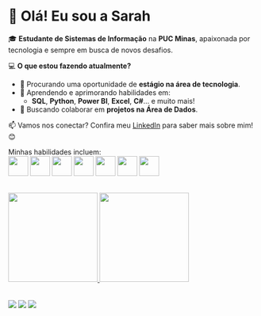 # 👋 Olá! Eu sou a **Sarah**

🎓 **Estudante de Sistemas de Informação** na **PUC Minas**, apaixonada por tecnologia e sempre em busca de novos desafios.  

💻 **O que estou fazendo atualmente?**  
- 🔭 Procurando uma oportunidade de **estágio na área de tecnologia**.  
- 🌱 Aprendendo e aprimorando habilidades em:  
  - **SQL**, **Python**, **Power BI**, **Excel**, **C#**... e muito mais!  
- 👯 Buscando colaborar em **projetos na Área de Dados**.  

📫 Vamos nos conectar? Confira meu [LinkedIn](https://www.linkedin.com/in/sarahcesarmartins/) para saber mais sobre mim! 😊  

Minhas habilidades incluem:
<br>
<img loading="lazy" src="https://cdn.jsdelivr.net/gh/devicons/devicon@latest/icons/csharp/csharp-original.svg" width="40" height="40"/>
<img loading="lazy" src="https://cdn.jsdelivr.net/gh/devicons/devicon@latest/icons/anaconda/anaconda-original.svg" width="40" height="40"/>
<img loading="lazy" src="https://cdn.jsdelivr.net/gh/devicons/devicon@latest/icons/mysql/mysql-original.svg" width="40" height="40"/>
<img loading="lazy" src="https://cdn.jsdelivr.net/gh/devicons/devicon@latest/icons/python/python-original.svg" width="40" height="40"/>
 <img loading="lazy" src="https://cdn.jsdelivr.net/gh/devicons/devicon@latest/icons/javascript/javascript-original.svg" width="40" height="40"/>
 <img loading="lazy" src="https://cdn.jsdelivr.net/gh/devicons/devicon@latest/icons/html5/html5-original.svg" width="40" height="40"/>
 <img loading="lazy" src="https://cdn.jsdelivr.net/gh/devicons/devicon@latest/icons/css3/css3-original.svg" width="40" height="40"/>
<br>
<br>      
<div>
<a href="https://github.com/sarahcscode">
<img loading="lazy" height="180em" src="https://github-readme-stats.vercel.app/api/top-langs/?username=sarahcscode&layout=compact&langs_count=7&theme=dracula"/>
<img loading="lazy" height="180em" src="https://github-readme-stats.vercel.app/api?username=sarahcscode&show_icons=true&theme=dracula&include_all_commits=true&count_private=true"/>
</div>
<br>
<br>
<div>
<a href="https://www.instagram.com/sarahcscode/" target="_blank"><img loading="lazy" src="https://img.shields.io/badge/-Instagram-%23E4405F?style=for-the-badge&logo=instagram&logoColor=white" target="_blank"></a>
<a href = "sarahcstss@gmail.com"><img loading="lazy" src="https://img.shields.io/badge/Gmail-D14836?style=for-the-badge&logo=gmail&logoColor=white" target="_blank"></a>
<a href="https://www.linkedin.com/in/sarahcesarmartins/" target="_blank"><img loading="lazy" src="https://img.shields.io/badge/-LinkedIn-%230077B5?style=for-the-badge&logo=linkedin&logoColor=white" target="_blank"></a>   
</div>
